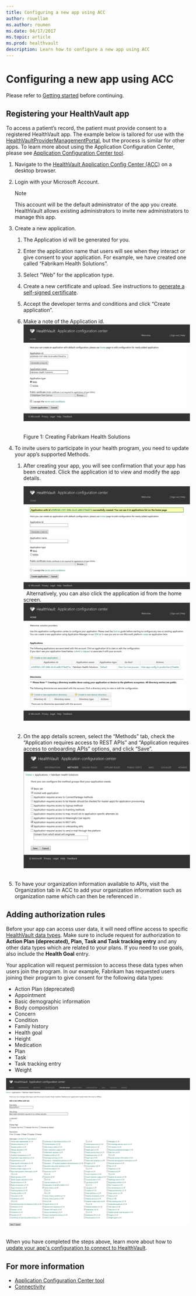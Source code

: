 ```yaml
---
title: Configuring a new app using ACC
author: rouellam
ms.author: roumen
ms.date: 04/17/2017
ms.topic: article
ms.prod: healthvault
description: Learn how to configure a new app using ACC
---
```


Configuring a new app using ACC
===============================

Please refer to [Getting started](/healthvault/getting-started/getting-started) before continuing.

## Registering your HealthVault app

To access a patient’s record, the patient must provide consent to a registered HealthVault app. The example below is tailored for use with the [HealthVaultProviderManagementPortal](https://github.com/Microsoft/healthvault-samples/tree/master/dotNET/HealthVaultProviderManagementPortal), but the process is similar for other apps. To learn more about using the Application Configuration Center, please see [Application Configuration Center tool](/healthvault/tools/acc/).

1.  Navigate to the [HealthVault Application Config Center (ACC)](https://go.microsoft.com/fwlink/?linkid=838954) on a desktop browser.
2.  Login with your Microsoft Account.

    > [!NOTE]
    > This account will be the default administrator of the app you create. HealthVault allows existing administrators to invite new administrators to manage this app.

3.  Create a new application.
    1.  The Application id will be generated for you.
    2.  Enter the application name that users will see when they interact or give consent to your application. For example, we have created one called “Fabrikam Health Solutions”.
    3.  Select “Web” for the application type.
    4.  Create a new certificate and upload. See instructions to [generate a self-signed certificate](/healthvault/concepts/connectivity/creating-key-pairs).
    5.  Accept the developer terms and conditions and click “Create application”.
    6.  Make a note of the Application id.
        <img src="/healthvault/images/IC866205.png" title="Creating Fabrikam Health Solutions" alt="Creating Fabrikam Health Solutions" id="HVActionPlans_fig01" /> 

        Figure 1: Creating Fabrikam Health Solutions

4.  To invite users to participate in your health program, you need to update your app’s supported Methods.
    1.  After creating your app, you will see confirmation that your app has been created. Click the application id to view and modify the app details.

        <img src="/healthvault/images/IC866206.png" title="Confirmation of app creation" alt="Confirmation of app creation" id="HVActionPlans_fig02" /> 
        Alternatively, you can also click the application id from the home screen.
        <img src="/healthvault/images/IC866207.png" title="Application id on the home screen" alt="Application id on the home screen" id="HVActionPlans_fig03" /> 

    2.  On the app details screen, select the “Methods” tab, check the “Application requires access to REST APIs” and “Application requires access to onboarding APIs” options, and click “Save”.
        <img src="/healthvault/images/IC867985.png" title="Configuring app to send email" alt="Configuring app to send email" id="img1" /> 

5. To have your organization information available to APIs, visit the Organization tab in ACC to add your organization information such as organization name which can then be referenced in .

## Adding authorization rules

Before your app can access user data, it will need offline access to specific [HealthVault data types](https://developer.healthvault.com/DataTypes). Make sure to include request for authorization to **Action Plan (deprecated), Plan, Task and Task tracking entry** and any other data types which are related to your plans. If you need to use goals, also include the **Health Goal** entry.

Your application will request permission to access these data types when users join the program. In our example, Fabrikam has requested users joining their program to give consent for the following data types:

-   Action Plan (deprecated)
-   Appointment
-   Basic demographic information
-   Body composition
-   Concern
-   Condition
-   Family history
-   Health goal
-   Height
-   Medication
-   Plan
-   Task
-   Task tracking entry
-   Weight

 <img src="/healthvault/images/IC867995.png" title="Selecting data types" alt="Selecting data types" id="HVActionPlans_fig05" /> 

When you have completed the steps above, learn more about how to [update your app's configuration to connect to HealthVault](/healthvault/getting-started/update-app-configurations). 

For more information
--------------------

- [Application Configuration Center tool](/healthvault/tools/acc/)
- [Connectivity](/healthvault/concepts/connectivity/)

